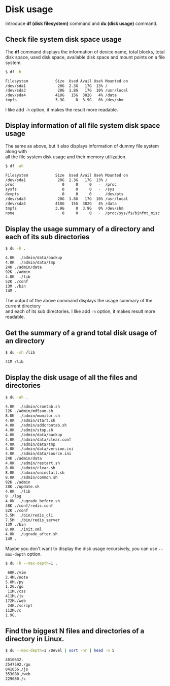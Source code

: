 # Disk usage

Introduce **df (disk filesystem)** command and **du (disk usage)** command.

## Check file system disk space usage

The **df** command displays the information of device name, total blocks, total   
disk space, used disk space, available disk space and mount points on a file system.

```bash
$ df -h

Filesystem            Size  Used Avail Use% Mounted on
/dev/sda1              20G  2.3G   17G  13% /
/dev/sda3              20G  1.8G   17G  10% /usr/local
/dev/sda4             418G   15G  382G   4% /data
tmpfs                 3.9G     0  3.9G   0% /dev/shm
```

I like add `-h` option, it makes the result more readable.

## Display information of all file system disk space usage

The same as above, but it also displays information of dummy file system along with   
all the file system disk usage and their memory utilization.

```bash
$ df -ah

Filesystem            Size  Used Avail Use% Mounted on
/dev/sda1              20G  2.3G   17G  13% /
proc                     0     0     0   -  /proc
sysfs                    0     0     0   -  /sys
devpts                   0     0     0   -  /dev/pts
/dev/sda3              20G  1.8G   17G  10% /usr/local
/dev/sda4             418G   15G  382G   4% /data
tmpfs                 3.9G     0  3.9G   0% /dev/shm
none                     0     0     0   -  /proc/sys/fs/binfmt_misc
```

## Display the usage summary of a directory and each of its sub directories

```bash
$ du -h .

4.0K  ./admin/data/backup
4.0K  ./admin/data/tmp
24K ./admin/data
92K ./admin
4.0K  ./lib
52K ./conf
13M ./bin
14M .
```

The output of the above command displays the usage summary of the current directory    
and each of its sub directories. I like add `-h` option, it makes result more readable.


## Get the summary of a grand total disk usage of an directory

```bash
$ du -sh /lib

41M /lib
```

## Display the disk usage of all the files and directories

```bash
$ du -ah .

4.0K  ./admin/crontab.sh
12K ./admin/md5sum.sh
8.0K  ./admin/monitor.sh
4.0K  ./admin/start.sh
4.0K  ./admin/addcrontab.sh
4.0K  ./admin/stop.sh
4.0K  ./admin/data/backup
4.0K  ./admin/data/clear.conf
4.0K  ./admin/data/tmp
4.0K  ./admin/data/version.ini
4.0K  ./admin/data/source.ini
24K ./admin/data
4.0K  ./admin/restart.sh
8.0K  ./admin/clear.sh
8.0K  ./admin/uninstall.sh
8.0K  ./admin/common.sh
92K ./admin
28K ./update.sh
4.0K  ./lib
0 ./log
4.0K  ./ugrade_before.sh
48K ./conf/redis.conf
52K ./conf
5.5M  ./bin/redis_cli
7.5M  ./bin/redis_server
13M ./bin
8.0K  ./init.xml
4.0K  ./ugrade_after.sh
14M .
```

Maybe you don't want to display the disk usage recursively, you can use `--max-depth` option. 

```bash
$ du -h --max-depth=1 .

 68K./vim
2.4M./note
5.8M./py
1.2G./go
 11M./css
411M./js
172M./web
 24K./script
112M./c
1.9G.
```

## Find the biggest N files and directories of a directory in Linux.

```bash
$ du --max-depth=1 /Devel | sort -nr | head -n 5

4010632.
2547592./go
841056./js
353080./web
229080./c
``` 
